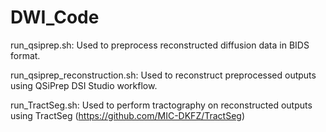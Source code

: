 # DWI_Code

run_qsiprep.sh: Used to preprocess reconstructed diffusion data in BIDS format.

run_qsiprep_reconstruction.sh: Used to reconstruct preprocessed outputs using QSiPrep DSI Studio workflow.

run_TractSeg.sh: Used to perform tractography on reconstructed outputs using TractSeg (https://github.com/MIC-DKFZ/TractSeg)
